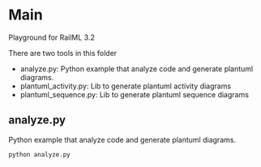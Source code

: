 # Main

Playground for RailML 3.2

There are two tools in this folder

- analyze.py: Python example that analyze code and generate plantuml diagrams.
- plantuml_activity.py: Lib to generate plantuml activity diagrams
- plantuml_sequence.py: Lib to generate plantuml sequence diagrams

## analyze.py

Python example that analyze code and generate plantuml diagrams.


```cmd
python analyze.py
```


